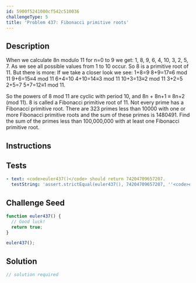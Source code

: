 ```yaml
---
id: 5900f5241000cf542c510036
challengeType: 5
title: 'Problem 437: Fibonacci primitive roots'
---
```


## Description
<section id='description'>
When we calculate 8n modulo 11 for n=0 to 9 we get: 1, 8, 9, 6, 4, 10, 3, 2, 5, 7.
As we see all possible values from 1 to 10 occur. So 8 is a primitive root of 11.
But there is more:
If we take a closer look we see:
1+8=9
8+9=17≡6 mod 11
9+6=15≡4 mod 11
6+4=10
4+10=14≡3 mod 11
10+3=13≡2 mod 11
3+2=5
2+5=7
5+7=12≡1 mod 11.

So the powers of 8 mod 11 are cyclic with period 10, and 8n + 8n+1 ≡ 8n+2 (mod 11).
8 is called a Fibonacci primitive root of 11.
Not every prime has a Fibonacci primitive root.
There are 323 primes less than 10000 with one or more Fibonacci primitive roots and the sum of these primes is 1480491.
Find the sum of the primes less than 100,000,000 with at least one Fibonacci primitive root.
</section>

## Instructions
<section id='instructions'>

</section>

## Tests
<section id='tests'>

```yml
- text: <code>euler437()</code> should return 74204709657207.
  testString: 'assert.strictEqual(euler437(), 74204709657207, ''<code>euler437()</code> should return 74204709657207.'');'

```

</section>

## Challenge Seed
<section id='challengeSeed'>

<div id='js-seed'>

```js
function euler437() {
  // Good luck!
  return true;
}

euler437();
```

</div>



</section>

## Solution
<section id='solution'>

```js
// solution required
```
</section>

